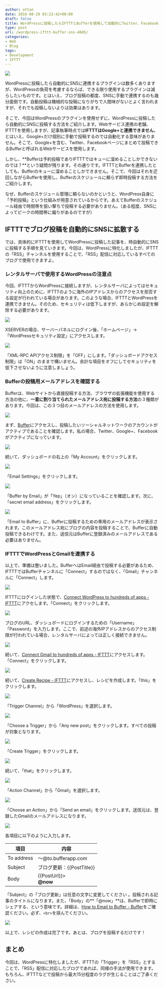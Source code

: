 ```yaml
---
author: ottan
date: 2016-08-29 03:23:42+00:00
draft: false
title: WordPressに投稿したらIFTTTとBufferを使用して自動的にTwitter、Facebookページ、Google+に投稿する方法
type: post
url: /wordpress-ifttt-buffer-sns-4845/
categories:
- Web
- Blog
tags:
- Development
- IFTTT
---
```


![](/images/2016/08/160829-57c3a37769de1.jpg)

WordPressに投稿したら自動的にSNSに連携するプラグインは数多くありますが、WordPressの負荷を考慮するならば、できる限り使用するプラグインは減らしたいものです。とはいえ、ブログ投稿の都度、SNSに手動で連携するのも幾分面倒です。自動投稿は機械的な投稿になりがちで人間味がないとよく言われますが、それでも投稿しないよりは効果はあります。

そこで、今回はWordPressのプラグインを使用せずに、WordPressに投稿したら自動的にSNSに投稿する方法をご紹介します。Webサービス連携の老舗、IFTTTを使用しますが、記事執筆時点では**IFTTTはGoogle+と連携できません**。とはいえ、Google+だけ個別に手動で投稿するのでは自動化する意味がありません。そこで、Google+を含む、Twitter、Facebookページにまとめて投稿できるBufferと呼ばれるWebサービスを使用します。

しかし、**Bufferは予約投稿でありIFTTTではキューに溜めることしかできないのでは？**という疑問が残ります。その通りです。IFTTTとBufferを連携したとしても、Bufferのキューに溜めることしかできません。そこで、今回はそれを迂回しながらBufferを使用し、Bufferのスケジュールに頼らず即時投稿する方法をご紹介します。

なぜ、Bufferのスケジュール管理に頼らないのかというと、WordPress自身に「予約投稿」という仕組みが用意されているからです。あえてBufferのスケジュール経由で時間帯を狙い撃ちで投稿する必要がありません。（ある程度、SNSによってピークの時間帯に偏りがあるのですが）

## IFTTTでブログ投稿を自動的にSNSに拡散する

では、具体的にIFTTTを使用してWordPressに投稿した記事を、時自動的にSNSに投稿する手順を見ていきます。今回は、WordPressに特化しましたが、IFTTTの「RSS」チャンネルを使用することで、「RSS」配信に対応しているすべてのブログで使用できますよ。

### レンタルサーバで使用するWordPressの注意点

今回、IFTTTからWordPressに接続しますが、レンタルサーバによってはセキュリティ向上のために、IFTTTのように海外のIPアドレスからのアクセスを拒否する設定が行われている場合があります。このような場合、IFTTTとWordPressを連携できません。そのため、セキュリティは低下しますが、あらかじめ設定を解除する必要があります。

![](/images/2016/08/160829-57c3a37fc2846.png)

XSERVERの場合、サーバーパネルにログイン後、「ホームページ」→「WordPressセキュリティ設定」にアクセスします。

![](/images/2016/08/160829-57c3a38477178.png)

「XML-RPC APIアクセス制限」を「OFF」にします。「ダッシュボードアクセス制限」は「ON」のままで構いません。余計な項目をオフにしてセキュリティを低下させないように注意しましょう。

### Bufferの投稿用メールアドレスを確認する

Bufferは、Webサイトから直接投稿する方法、ブラウザの拡張機能を使用する方法の他に、**一意に割り当てられたメールアドレス宛に投稿する方法**の３種類があります。今回は、この３つ目のメールアドレスの方法を使用します。

![](/images/2016/08/160829-57c3a389283fb.png)

まず、[Buffer](https://buffer.com/)にアクセスし、投稿したいソーシャルネットワークのアカウントがアクティブであることを確認します。私の場合、Twitter、Google+、Facebookがアクティブになっています。

![](/images/2016/08/160829-57c3a38e268ef.png)

続いて、ダッシュボードの右上の「My Account」をクリックします。

![](/images/2016/08/160829-57c3a394b9cad.png)

「Email Settings」をクリックします。

![](/images/2016/08/160829-57c3a3995e416.png)

「Buffer by Email」が「Yep」（オン）になっていることを確認します。次に、「secret email address」をクリックします。

![](/images/2016/08/160829-57c3a7c50e501.png)

「Email to Buffer」に、Bufferに投稿するための専用のメールアドレスが表示されます。このメールアドレス宛にブログの内容を投稿することで、Bufferに自動投稿できるわけです。また、送信元はBufferに登録済みのメールアドレスである必要はありません。

### IFTTTでWordPressとGmailを連携する

以上で、準備は整いました。BufferへはEmail経由で投稿する必要があるため、IFTTTではBufferチャンネルに「Connect」するのではなく、「Gmail」チャンネルに「Connect」します。

![](/images/2016/08/160829-57c3a3a335835.png)

IFTTTにログインした状態で、[Connect WordPress to hundreds of apps - IFTTT](https://ifttt.com/wordpress)にアクセします。「Connect」をクリックします。

![](/images/2016/08/160829-57c3a3a97adea.png)

ブログのURL、ダッシュボードにログインするための「Username」「Password」を入力します。ここで、前述の海外IPアドレスからのアクセス制限が行われている場合、レンタルサーバによっては正しく接続できません。

![](/images/2016/08/160829-57c3a3b05f0f7.png)

続いて、[Connect Gmail to hundreds of apps - IFTTT](https://ifttt.com/gmail)にアクセスします。「Connect」をクリックします。

![](/images/2016/08/160829-57c3a3b5d387b.png)

続いて、[Create Recipe - IFTTT](https://ifttt.com/myrecipes/personal/new)にアクセスし、レシピを作成します。「this」をクリックします。

![](/images/2016/08/160829-57c3a3bd6ad1b.png)

「Trigger Channel」から「WordPress」を選択します。

![](/images/2016/08/160829-57c3a3c75983c.png)

「Choose a Trigger」から「Any new post」をクリックします。すべての投稿が対象となります。

![](/images/2016/08/160829-57c3a3cd590bd.png)

「Create Trigger」をクリックします。

![](/images/2016/08/160829-57c3a3d2e726b.png)

続いて、「that」をクリックします。

![](/images/2016/08/160829-57c3a3d961a05.png)

「Action Channel」から「Gmail」を選択します。

![](/images/2016/08/160829-57c3a3dee3483.png)

「Choose an Action」から「Send an email」をクリックします。送信元は、登録したGmailのメールアドレスになります。

![](/images/2016/08/160829-57c3a3e4d4691.png)

各項目に以下のように入力します。

| 項目       | 内容                      |
| ---------- | ------------------------- |
| To address | 〜@to.bufferapp.com       |
| Subject    | ブログ更新：{{PostTitle}} |
| Body       | {{PostUrl}}><br>**@now**  |

「Subject」の「ブログ更新」は任意の文字に変更してください
。投稿される記事のタイトルになります。また、「Body」の**「@now」**は、Bufferで即時にシェアする、という意味です。詳細は、[How to Email to Buffer - Buffer](https://buffer.com/guides/email)をご確認ください。必ず、`<br>`を挟んでください。

![](/images/2016/08/160829-57c3a3ea34835.png)

以上で、レシピの作成は完了です。あとは、ブログを投稿するだけです！

## まとめ

今回は、WordPressに特化しましたが、IFTTTの「Trigger」を「RSS」とすることで、「RSS」配信に対応したブログであれば、同様の手法が使用できます。もちろん、IFTTTなどで投稿から最大15分程度のラグが生じることはご了承ください。
